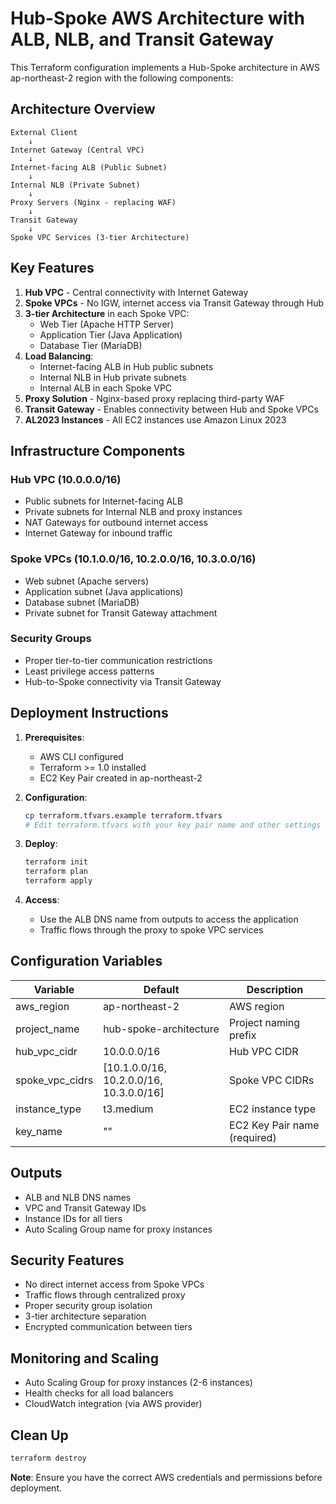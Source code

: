 # Hub-Spoke AWS Architecture with ALB, NLB, and Transit Gateway

This Terraform configuration implements a Hub-Spoke architecture in AWS ap-northeast-2 region with the following components:

## Architecture Overview

```
External Client
    ↓
Internet Gateway (Central VPC)
    ↓
Internet-facing ALB (Public Subnet)
    ↓
Internal NLB (Private Subnet)
    ↓
Proxy Servers (Nginx - replacing WAF)
    ↓
Transit Gateway
    ↓
Spoke VPC Services (3-tier Architecture)
```

## Key Features

1. **Hub VPC** - Central connectivity with Internet Gateway
2. **Spoke VPCs** - No IGW, internet access via Transit Gateway through Hub
3. **3-tier Architecture** in each Spoke VPC:
   - Web Tier (Apache HTTP Server)
   - Application Tier (Java Application)
   - Database Tier (MariaDB)
4. **Load Balancing**:
   - Internet-facing ALB in Hub public subnets
   - Internal NLB in Hub private subnets
   - Internal ALB in each Spoke VPC
5. **Proxy Solution** - Nginx-based proxy replacing third-party WAF
6. **Transit Gateway** - Enables connectivity between Hub and Spoke VPCs
7. **AL2023 Instances** - All EC2 instances use Amazon Linux 2023

## Infrastructure Components

### Hub VPC (10.0.0.0/16)
- Public subnets for Internet-facing ALB
- Private subnets for Internal NLB and proxy instances
- NAT Gateways for outbound internet access
- Internet Gateway for inbound traffic

### Spoke VPCs (10.1.0.0/16, 10.2.0.0/16, 10.3.0.0/16)
- Web subnet (Apache servers)
- Application subnet (Java applications)
- Database subnet (MariaDB)
- Private subnet for Transit Gateway attachment

### Security Groups
- Proper tier-to-tier communication restrictions
- Least privilege access patterns
- Hub-to-Spoke connectivity via Transit Gateway

## Deployment Instructions

1. **Prerequisites**:
   - AWS CLI configured
   - Terraform >= 1.0 installed
   - EC2 Key Pair created in ap-northeast-2

2. **Configuration**:
   ```bash
   cp terraform.tfvars.example terraform.tfvars
   # Edit terraform.tfvars with your key pair name and other settings
   ```

3. **Deploy**:
   ```bash
   terraform init
   terraform plan
   terraform apply
   ```

4. **Access**:
   - Use the ALB DNS name from outputs to access the application
   - Traffic flows through the proxy to spoke VPC services

## Configuration Variables

| Variable | Default | Description |
|----------|---------|-------------|
| aws_region | ap-northeast-2 | AWS region |
| project_name | hub-spoke-architecture | Project naming prefix |
| hub_vpc_cidr | 10.0.0.0/16 | Hub VPC CIDR |
| spoke_vpc_cidrs | [10.1.0.0/16, 10.2.0.0/16, 10.3.0.0/16] | Spoke VPC CIDRs |
| instance_type | t3.medium | EC2 instance type |
| key_name | "" | EC2 Key Pair name (required) |

## Outputs

- ALB and NLB DNS names
- VPC and Transit Gateway IDs
- Instance IDs for all tiers
- Auto Scaling Group name for proxy instances

## Security Features

- No direct internet access from Spoke VPCs
- Traffic flows through centralized proxy
- Proper security group isolation
- 3-tier architecture separation
- Encrypted communication between tiers

## Monitoring and Scaling

- Auto Scaling Group for proxy instances (2-6 instances)
- Health checks for all load balancers
- CloudWatch integration (via AWS provider)

## Clean Up

```bash
terraform destroy
```

**Note**: Ensure you have the correct AWS credentials and permissions before deployment.